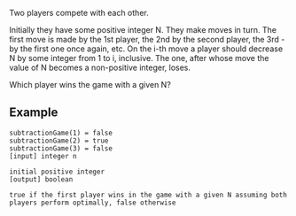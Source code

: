 Two players compete with each other.

Initially they have some positive integer N. They make moves in turn. The first move is made by the 1st player, the 2nd by the second player, the 3rd - by the first one once again, etc. On the i-th move a player should decrease N by some integer from 1 to i, inclusive. The one, after whose move the value of N becomes a non-positive integer, loses.

Which player wins the game with a given N?

## Example

```
subtractionGame(1) = false
subtractionGame(2) = true
subtractionGame(3) = false
[input] integer n

initial positive integer
[output] boolean

true if the first player wins in the game with a given N assuming both players perform optimally, false otherwise
```

